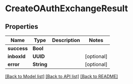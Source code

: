 # CreateOAuthExchangeResult

## Properties
Name | Type | Description | Notes
------------ | ------------- | ------------- | -------------
**success** | **Bool** |  | 
**inboxId** | **UUID** |  | [optional] 
**error** | **String** |  | [optional] 

[[Back to Model list]](../README#documentation-for-models) [[Back to API list]](../README#documentation-for-api-endpoints) [[Back to README]](../README)



